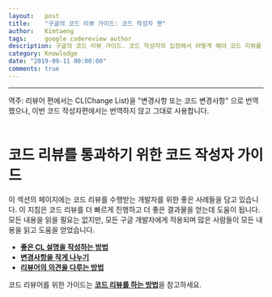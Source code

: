 ```yaml
---
layout:   post
title:    "구글의 코드 리뷰 가이드: 코드 작성자 편"
author:   Kimtaeng
tags: 	  google codereview author
description: 구글의 코드 리뷰 가이드. 코드 작성자의 입장에서 어떻게 해야 코드 리뷰를 통과할 수 있을까?
category: Knowledge
date: "2019-09-11 00:00:00"
comments: true
---
```


<hr/>

<div class="post_comments">역주: 리뷰어 편에서는 CL(Change List)을 "변경사항 또는 코드 변경사항" 으로 번역했으나,
이번 코드 작성자편에서는 번역하지 않고 그대로 사용합니다.</div>

<br/>

# 코드 리뷰를 통과하기 위한 코드 작성자 가이드

이 섹션의 페이지에는 코드 리뷰를 수행받는 개발자를 위한 좋은 사례들을 담고 있습니다. 이 지침은 코드 리뷰를 더 빠르게
진행하고 더 좋은 결과물을 얻는데 도움이 됩니다. 모든 내용을 읽을 필요는 없지만, 모든 구글 개발자에게 적용되며
많은 사람들이 모든 내용을 읽고 도움을 얻었습니다.

- <a href="/post/writing-good-cl-descriptions"><b>좋은 CL 설명을 작성하는 방법</b></a>
- <a href="/post/small-cls"><b>변경사항을 작게 나누기</b></a>
- <a href="/post/how-to-handle-reviewer-comments"><b>리뷰어의 의견을 다루는 방법</b></a>

코드 리뷰어를 위한 가이드는 <a href="/post/google-code-review-guide-for-reviewers"><b>코드 리뷰를 하는 방법</b></a>을
참고하세요.